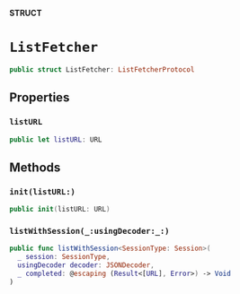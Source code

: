 **STRUCT**

# `ListFetcher`

```swift
public struct ListFetcher: ListFetcherProtocol
```

## Properties
### `listURL`

```swift
public let listURL: URL
```

## Methods
### `init(listURL:)`

```swift
public init(listURL: URL)
```

### `listWithSession(_:usingDecoder:_:)`

```swift
public func listWithSession<SessionType: Session>(
  _ session: SessionType,
  usingDecoder decoder: JSONDecoder,
  _ completed: @escaping (Result<[URL], Error>) -> Void
)
```
